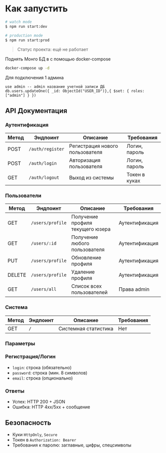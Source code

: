 # Как запустить

```bash
# watch mode
$ npm run start:dev

# production mode
$ npm run start:prod
```

> Статус проекта: ещё не работает

Поднять Монго БД в с помощью docker-compose

```bash
docker-compose up -d
```

Для подключения 1 админа

```mongosh
use admin -- admin название учетной записи ДБ
db.users.updateOne({ _id: ObjectId("USER_ID")},{ $set: { roles: ["admin"] } })
```

## API Документация

### Аутентификация

| Метод | Эндпоинт         | Описание                        | Требования    |
| ----- | ---------------- | ------------------------------- | ------------- |
| POST  | `/auth/register` | Регистрация нового пользователя | Логин, пароль |
| POST  | `/auth/login`    | Авторизация пользователя        | Логин, пароль |
| GET   | `/auth/logout`   | Выход из системы                | Токен в куках |

### Пользователи

| Метод  | Эндпоинт         | Описание                         | Требования            |
| ------ | ---------------- | -------------------------------- | --------------------- |
| GET    | `/users/profile` | Получение профиля текущего юзера | Аутентификация        |
| GET    | `/users/:id`     | Получение любого пользователя    | Аутентификация        |
| PUT    | `/users/profile` | Обновление профиля               | Аутентификация        |
| DELETE | `/users/profile` | Удаление профиля                 | Аутентификация        |
| GET    | `/users/all`     | Список всех пользователей        | Права admin           |

### Система

| Метод | Эндпоинт | Описание             | Требования |
| ----- | -------- | -------------------- | ---------- |
| GET   | `/`      | Системная статистика | Нет        |

### Параметры

### Регистрация/Логин

- `login`: строка (обязательно)
- `password`: строка (мин. 8 символов)
- `email`: строка (опционально)

### Ответы

- Успех: HTTP 200 + JSON
- Ошибка: HTTP 4xx/5xx + сообщение

## Безопасность

- Куки `HttpOnly`, `Secure`
- Токен в `Authorization: Bearer`
- Требования к паролю: заглавные, цифры, спецсимволы
